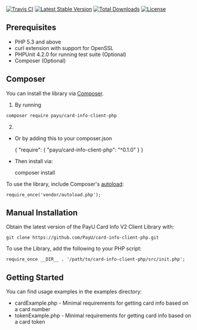 [![Travis CI](https://travis-ci.org/PayU/card-info-client-php.svg)](https://travis-ci.org/PayU/card-info-client-php) [![Latest Stable Version](https://poser.pugx.org/payu/card-info-client-php/v/stable.svg)](https://packagist.org/packages/payu/card-info-client-php) [![Total Downloads](https://poser.pugx.org/payu/card-info-client-php/downloads.svg)](https://packagist.org/packages/payu/card-info-client-php) [![License](https://poser.pugx.org/payu/card-info-client-php/license.svg)](https://packagist.org/packages/payu/card-info-client-php)

## Prerequisites

 * PHP 5.3 and above
 * curl extension with support for OpenSSL
 * PHPUnit 4.2.0 for running test suite (Optional)
 * Composer (Optional)

## Composer

You can install the library via [Composer](http://getcomposer.org/).
1. By running
```bash
composer require payu/card-info-client-php
```
2. 
 - Or by adding this to your composer.json

    {
      "require": {
        "payu/card-info-client-php": "^0.1.0"
      }
    }

 - Then install via:

    composer install

To use the library, include Composer's [autoload](https://getcomposer.org/doc/00-intro.md#autoloading]):

    require_once('vendor/autoload.php');

## Manual Installation

Obtain the latest version of the PayU Card Info V2 Client Library with:

    git clone https://github.com/PayU/card-info-client-php.git

To use the Library, add the following to your PHP script:

    require_once __DIR__ . '/path/to/card-info-client-php/src/init.php';

## Getting Started

You can find usage examples in the examples directory:

* cardExample.php - Minimal requirements for getting card info based on a card number
* tokenExample.php - Minimal requirements for getting card info based on a card token